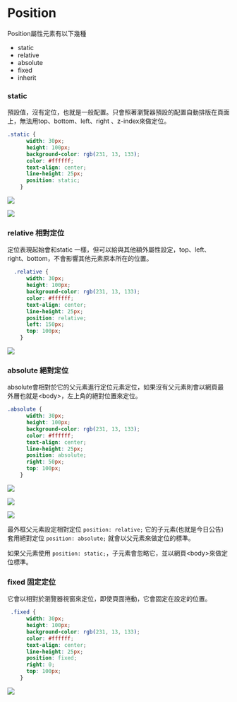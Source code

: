 # Position

Position屬性元素有以下幾種

* static 
* relative
* absolute
* fixed
* inherit

### static

預設值，沒有定位，也就是一般配置。只會照著瀏覽器預設的配置自動排版在頁面上，無法用top、bottom、left、right 、z-index來做定位。

```css
.static {
      width: 30px;
      height: 100px;
      background-color: rgb(231, 13, 133);
      color: #ffffff;
      text-align: center;
      line-height: 25px;
      position: static;
    }
```

![](.gitbook/assets/static.jpg)

![](.gitbook/assets/image%20%283%29.png)

### relative 相對定位

定位表現起始會和static 一樣，但可以給與其他額外屬性設定，top、left、right、bottom，不會影響其他元素原本所在的位置。



```css
  .relative {
      width: 30px;
      height: 100px;
      background-color: rgb(231, 13, 133);
      color: #ffffff;
      text-align: center;
      line-height: 25px;
      position: relative;
      left: 150px;
      top: 100px;
    }
```

![](.gitbook/assets/image.png)

### absolute 絕對定位

absolute會相對於它的父元素進行定位元素定位，如果沒有父元素則會以網頁最外層也就是&lt;body&gt;，左上角的絕對位置來定位。

```css
.absolute {
      width: 30px;
      height: 100px;
      background-color: rgb(231, 13, 133);
      color: #ffffff;
      text-align: center;
      line-height: 25px;
      position: absolute;
      right: 50px;
      top: 100px;
    }
```

![](.gitbook/assets/image%20%286%29.png)

![](.gitbook/assets/image%20%2833%29.png)

![](.gitbook/assets/image%20%284%29.png)

最外框父元素設定相對定位 `position: relative;` 它的子元素\(也就是今日公告\)套用絕對定位 `position: absolute;` 就會以父元素來做定位的標準。

如果父元素使用 `position: static;`，子元素會忽略它，並以網頁&lt;body&gt;來做定位標準。

### fixed 固定定位

它會以相對於瀏覽器視窗來定位，即使頁面捲動，它會固定在設定的位置。

```css
 .fixed {
      width: 30px;
      height: 100px;
      background-color: rgb(231, 13, 133);
      color: #ffffff;
      text-align: center;
      line-height: 25px;
      position: fixed;
      right: 0;
      top: 100px;
    }
```

![](.gitbook/assets/image%20%282%29.png)



